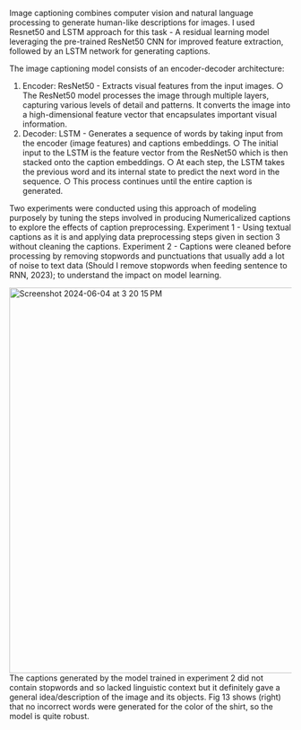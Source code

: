 Image captioning combines computer vision and natural language processing to generate human-like descriptions for images. I used Resnet50 and LSTM approach for this task - A residual learning model leveraging the pre-trained ResNet50 CNN for improved feature extraction, followed by an LSTM network for generating captions.

The image captioning model consists of an encoder-decoder architecture:
1. Encoder: ResNet50 - Extracts visual features from the input images.
○ The ResNet50 model processes the image through multiple layers, capturing various levels of detail and patterns. It converts the image into a high-dimensional feature vector that encapsulates important visual information.
2. Decoder: LSTM - Generates a sequence of words by taking input from the encoder (image features) and captions embeddings.
○ The initial input to the LSTM is the feature vector from the ResNet50 which is then stacked onto the caption embeddings.
○ At each step, the LSTM takes the previous word and its internal state to predict the next word in the sequence.
○ This process continues until the entire caption is generated.

Two experiments were conducted using this approach of modeling purposely by tuning the steps involved in producing Numericalized captions to explore the effects of caption preprocessing.
Experiment 1 - Using textual captions as it is and applying data preprocessing steps given in section 3 without cleaning the captions.
Experiment 2 - Captions were cleaned before processing by removing stopwords and punctuations that usually add a lot of noise to text data (Should I remove stopwords when feeding sentence to RNN, 2023); to understand the impact on model learning. 

<img width="687" alt="Screenshot 2024-06-04 at 3 20 15 PM" src="https://github.com/Kritz23/Flickr8k-Image-Captioning/assets/43573202/d567b0b1-8ea5-4af5-a89d-0b2a6c9ab8a1">
The captions generated by the model trained in experiment 2 did not contain stopwords and so lacked linguistic context but it definitely gave a general idea/description of the image and its objects. 
Fig 13 shows (right) that no incorrect words were generated for the color of the shirt, so the model is quite robust.
